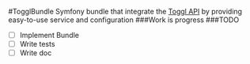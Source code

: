 #TogglBundle
Symfony bundle that integrate the [Toggl API](https://github.com/arendjantetteroo/guzzle-toggl) by providing easy-to-use service and configuration
###Work is progress
###TODO
- [ ] Implement Bundle
- [ ] Write tests
- [ ] Write doc
